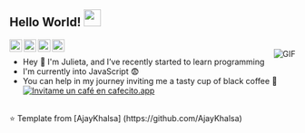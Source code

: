## Hello World! <img src="https://raw.githubusercontent.com/iampavangandhi/iampavangandhi/master/gifs/Hi.gif" width="30px"></h2>

<a href="https://twitter.com/julycir">
  <img align="left" alt="Julycir's Twitter" width="22px" src="https://cdn.jsdelivr.net/npm/simple-icons@v3/icons/twitter.svg" />
</a>
<a href="https://www.linkedin.com/in/julycir/">
  <img align="left" alt="Julycir's Linkdein" width="22px" src="https://cdn.jsdelivr.net/npm/simple-icons@v3/icons/linkedin.svg" />
</a>
<a href="https://github.com/julycir">
  <img align="left" alt="Julycir's Github" width="22px" src="https://cdn.jsdelivr.net/npm/simple-icons@v3/icons/github.svg" />
</a>
<a href="https://t.me/julycir">
  <img align="left" alt="Julycir's Telegram" width="22px" src="https://cdn.jsdelivr.net/npm/simple-icons@v3/icons/telegram.svg" />
</a>
<br />
<img align="right" alt="GIF" src=" https://imagizer.imageshack.com/img924/4777/JE7thJ.gif" />

- Hey 👋 I'm Julieta, and I’ve recently started to learn programming
- I'm currently into JavaScript :fearful:
- You can help in my journey inviting me a tasty cup of black coffee :sparkling_heart:
<a href='https://cafecito.app/julycir' rel='noopener' target='_blank'><img srcset='https://cdn.cafecito.app/imgs/buttons/button_5.png 1x, https://cdn.cafecito.app/imgs/buttons/button_5_2x.png 2x, https://cdn.cafecito.app/imgs/buttons/button_5_3.75x.png 3.75x' src='https://cdn.cafecito.app/imgs/buttons/button_5.png' alt='Invitame un café en cafecito.app' /></a>
<br />
⭐️ Template from [AjayKhalsa] (https://github.com/AjayKhalsa)
